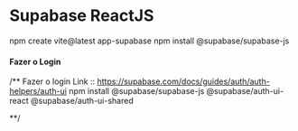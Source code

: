 # Supabase ReactJS

npm create vite@latest app-supabase
npm install @supabase/supabase-js

#### Fazer o Login
/** Fazer o login
Link :: https://supabase.com/docs/guides/auth/auth-helpers/auth-ui
npm install @supabase/supabase-js @supabase/auth-ui-react @supabase/auth-ui-shared

**/
